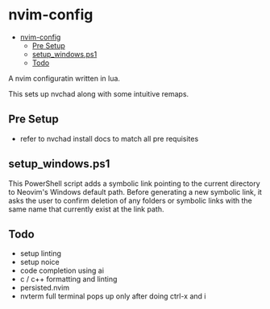 # nvim-config

- [nvim-config](#nvim-config)
  - [Pre Setup](#pre-setup)
  - [setup_windows.ps1](#setupwindowsps1)
  - [Todo](#todo)

A nvim configuratin written in lua.

This sets up nvchad along with some intuitive remaps.

## Pre Setup

- refer to nvchad install docs to match all pre requisites

## setup_windows.ps1

This PowerShell script adds a symbolic link pointing to the current directory to Neovim's Windows default path. Before generating a new symbolic link, it asks the user to confirm deletion of any folders or symbolic links with the same name that currently exist at the link path.

## Todo

- setup linting
- setup noice
- code completion using ai
- c / c++ formatting and linting
- persisted.nvim
- nvterm full terminal pops up only after doing ctrl-x and i

